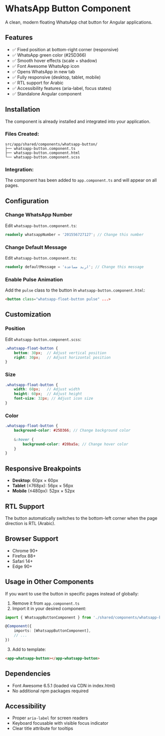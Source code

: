 # WhatsApp Button Component

A clean, modern floating WhatsApp chat button for Angular applications.

## Features

- ✅ Fixed position at bottom-right corner (responsive)
- ✅ WhatsApp green color (#25D366)
- ✅ Smooth hover effects (scale + shadow)
- ✅ Font Awesome WhatsApp icon
- ✅ Opens WhatsApp in new tab
- ✅ Fully responsive (desktop, tablet, mobile)
- ✅ RTL support for Arabic
- ✅ Accessibility features (aria-label, focus states)
- ✅ Standalone Angular component

## Installation

The component is already installed and integrated into your application.

### Files Created:
```
src/app/shared/components/whatsapp-button/
├── whatsapp-button.component.ts
├── whatsapp-button.component.html
└── whatsapp-button.component.scss
```

### Integration:
The component has been added to `app.component.ts` and will appear on all pages.

## Configuration

### Change WhatsApp Number
Edit `whatsapp-button.component.ts`:
```typescript
readonly whatsappNumber = '201556727127'; // Change this number
```

### Change Default Message
Edit `whatsapp-button.component.ts`:
```typescript
readonly defaultMessage = 'اريد مساعدة'; // Change this message
```

### Enable Pulse Animation
Add the `pulse` class to the button in `whatsapp-button.component.html`:
```html
<button class="whatsapp-float-button pulse" ...>
```

## Customization

### Position
Edit `whatsapp-button.component.scss`:
```scss
.whatsapp-float-button {
    bottom: 30px;  // Adjust vertical position
    right: 30px;   // Adjust horizontal position
}
```

### Size
```scss
.whatsapp-float-button {
    width: 60px;   // Adjust width
    height: 60px;  // Adjust height
    font-size: 32px; // Adjust icon size
}
```

### Color
```scss
.whatsapp-float-button {
    background-color: #25D366; // Change background color
    
    &:hover {
        background-color: #20ba5a; // Change hover color
    }
}
```

## Responsive Breakpoints

- **Desktop**: 60px × 60px
- **Tablet** (≤768px): 56px × 56px
- **Mobile** (≤480px): 52px × 52px

## RTL Support

The button automatically switches to the bottom-left corner when the page direction is RTL (Arabic).

## Browser Support

- Chrome 90+
- Firefox 88+
- Safari 14+
- Edge 90+

## Usage in Other Components

If you want to use the button in specific pages instead of globally:

1. Remove it from `app.component.ts`
2. Import it in your desired component:
```typescript
import { WhatsappButtonComponent } from './shared/components/whatsapp-button/whatsapp-button.component';

@Component({
    imports: [WhatsappButtonComponent],
    // ...
})
```
3. Add to template:
```html
<app-whatsapp-button></app-whatsapp-button>
```

## Dependencies

- Font Awesome 6.5.1 (loaded via CDN in index.html)
- No additional npm packages required

## Accessibility

- Proper `aria-label` for screen readers
- Keyboard focusable with visible focus indicator
- Clear title attribute for tooltips
